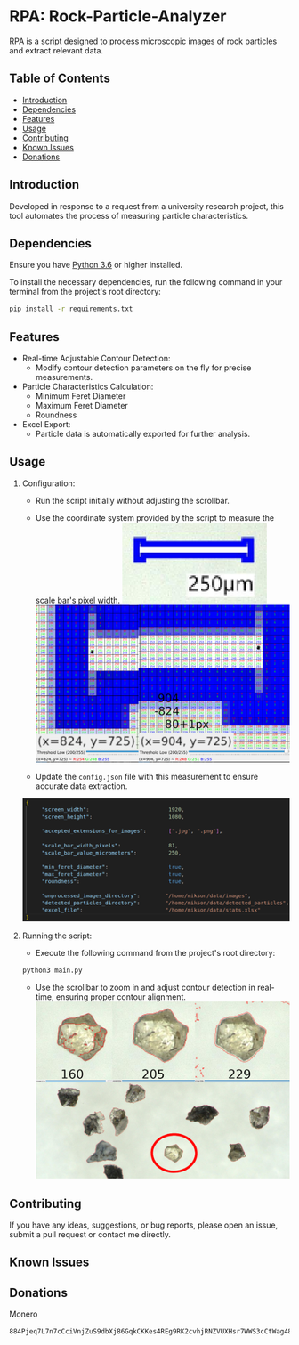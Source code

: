 # RPA: Rock-Particle-Analyzer

RPA is a script designed to process microscopic images of rock particles and extract relevant data.

## Table of Contents

- [Introduction](#introduction)
- [Dependencies](#dependencies)
- [Features](#features)
- [Usage](#usage)
- [Contributing](#contributing)
- [Known Issues](#known-issues)
- [Donations](#donations)

## Introduction

Developed in response to a request from a university research project, this tool automates the process of measuring particle characteristics.

## Dependencies

Ensure you have [Python 3.6](https://www.python.org/downloads/) or higher installed.

To install the necessary dependencies, run the following command in your terminal from the project's root directory:
```bash
pip install -r requirements.txt
```

## Features

- Real-time Adjustable Contour Detection: 
     - Modify contour detection parameters on the fly for precise measurements.
- Particle Characteristics Calculation:
     - Minimum Feret Diameter
     - Maximum Feret Diameter
     - Roundness
- Excel Export: 
     - Particle data is automatically exported for further analysis.

## Usage

1. Configuration:
     - Run the script initially without adjusting the scrollbar.

     - Use the coordinate system provided by the script to measure the scale bar's pixel width.
     ![scale-bar](screenshots/ScaleBar.png)
     ![measuring](screenshots/Measuring.png)

     - Update the `config.json` file with this measurement to ensure accurate data extraction.
     
     ![configuring](screenshots/config.png)
     

2. Running the script:

     - Execute the following command from the project's root directory:

     ```bash
     python3 main.py
     ```
     - Use the scrollbar to zoom in and adjust contour detection in real-time, ensuring proper contour alignment.
     ![AdjustRealTime](screenshots/AdjustingScrollbarExample.png)

## Contributing

If you have any ideas, suggestions, or bug reports, please open an issue, submit a pull request or contact me directly.

## Known Issues

## Donations

Monero
```
884Pjeq7L7n7cCciVnjZuS9dbXj86GqkCKKes4REg9RK2cvhjRNZVUXHsr7WWS3cCtWag48N9ASJe5QzRoyWJM4VJEG7Gje
```
